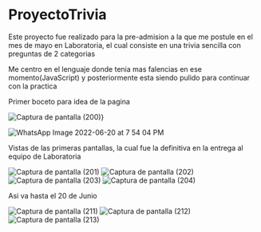 # ProyectoTrivia

Este proyecto fue realizado para la pre-admision a la que me postule en el mes de mayo en Laboratoria, el cual consiste en una trivia sencilla con preguntas de 2 categorias

Me centro en el lenguaje donde tenia mas falencias en ese momento(JavaScript) y posteriormente esta siendo pulido para continuar con la practica

 Primer boceto para idea de la pagina
 
 
 
 
![Captura de pantalla (200)](https://user-images.githubusercontent.com/89753707/173432115-7ad3a805-ea33-47b5-a555-01d2ddd3610a.png)}


![WhatsApp Image 2022-06-20 at 7 54 04 PM](https://user-images.githubusercontent.com/89753707/174694485-5ee54163-be26-4926-99cb-ea06fb9bde28.jpeg)





Vistas de las primeras pantallas, la cual fue la definitiva en la entrega al equipo de Laboratoria




![Captura de pantalla (201)](https://user-images.githubusercontent.com/89753707/173432639-8ab27bc1-ed8f-4acb-8180-24c601a41154.png)
![Captura de pantalla (202)](https://user-images.githubusercontent.com/89753707/173432643-78aa8e75-6046-4b94-bb83-c9b82224ac65.png)
![Captura de pantalla (203)](https://user-images.githubusercontent.com/89753707/173432646-2cb504f8-0069-42ec-bbd7-4baedcf97fe9.png)
![Captura de pantalla (204)](https://user-images.githubusercontent.com/89753707/173432648-3f7bdf5c-fc0c-42af-a502-93bdbab57a5b.png)





Asi va hasta el 20 de Junio



![Captura de pantalla (211)](https://user-images.githubusercontent.com/89753707/174694653-343d89b6-c8ee-4810-bfe8-341316cd58df.png)
![Captura de pantalla (212)](https://user-images.githubusercontent.com/89753707/174694667-b4597dd2-7b82-49d0-9170-55bf3cc2500e.png)
![Captura de pantalla (213)](https://user-images.githubusercontent.com/89753707/174694675-ebcde9dc-c36c-4317-81f4-141ff12c127c.png)



